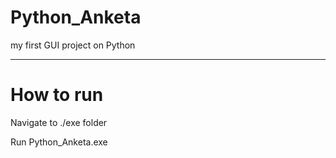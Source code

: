 # Python_Anketa
my first  GUI project on Python
_______________________________________________
# How to run
Navigate to ./exe folder

Run Python_Anketa.exe

